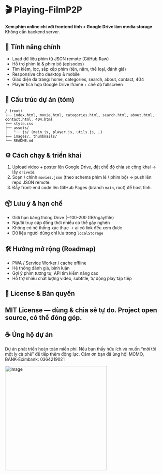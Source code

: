 

# 🎬 Playing-FilmP2P

**Xem phim online chỉ với frontend tĩnh + Google Drive làm media storage**
Không cần backend server.

## 🚀 Tính năng chính

* Load dữ liệu phim từ JSON remote (GitHub Raw)
* Hỗ trợ phim lẻ & phim bộ (episodes)
* Tìm kiếm, lọc, sắp xếp phim (tên, năm, thể loại, đánh giá)
* Responsive cho desktop & mobile
* Giao diện đa trang: home, categories, search, about, contact, 404
* Player tích hợp Google Drive iframe + chế độ fullscreen

## 🧩 Cấu trúc dự án (tóm)

```
/ (root)
├── index.html, movie.html, categories.html, search.html, about.html, contact.html, 404.html  
├── style.css  
├── assets/
│   └── js/ (main.js, player.js, utils.js, …)  
├── images/, thumbnails/  
└── README.md  
```

## ⚙️ Cách chạy & triển khai

1. Upload video + poster lên Google Drive, đặt chế độ chia sẻ công khai → lấy `driveId`.
2. Soạn / chỉnh `movies.json` (theo schema phim lẻ / phim bộ) → push lên repo JSON remote.
3. Đẩy front-end code lên GitHub Pages (branch `main`, root) để host tĩnh.

## 📦 Lưu ý & hạn chế

* Giới hạn băng thông Drive (~100-200 GB/ngày/file)
* Người truy cập đồng thời nhiều có thể gây nghẽn
* Không có hệ thống xác thực → ai có link đều xem được
* Dữ liệu người dùng chỉ lưu trong `localStorage`

## 🛠 Hướng mở rộng (Roadmap)

* PWA / Service Worker / cache offline
* Hệ thống đánh giá, bình luận
* Gợi ý phim tương tự, API tìm kiếm nâng cao
* Hỗ trợ nhiều chất lượng video, subtitle, tự động play tập tiếp

## 📄 License & Bản quyền

MIT License — dùng & chia sẻ tự do.
  Project open source, có thể đóng góp.
---

## ☕ Ủng hộ dự án

Dự án phát triển hoàn toàn miễn phí.
Nếu bạn thấy hữu ích và muốn “mời tôi một ly cà phê” để tiếp thêm động lực.
Cảm ơn bạn đã ủng hộ! MOMO, BANK-Eximbank: 0364219021


<img width="337" height="344" alt="image" src="https://github.com/user-attachments/assets/f2e366b0-3ced-4d6f-9d50-66629863ef68" />
